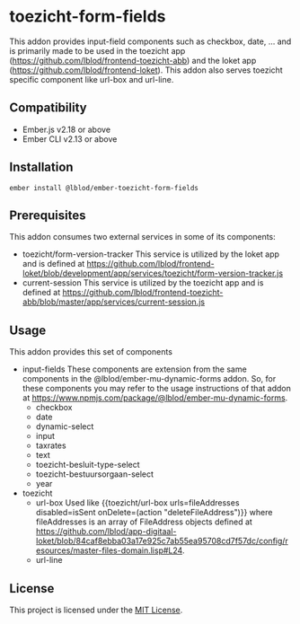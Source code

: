 toezicht-form-fields
==============================================================================

This addon provides input-field components such as checkbox, date, ... and is primarily made to be used in the toezicht app (https://github.com/lblod/frontend-toezicht-abb) and the loket app (https://github.com/lblod/frontend-loket). This addon also serves toezicht specific component like url-box and url-line.


Compatibility
------------------------------------------------------------------------------

* Ember.js v2.18 or above
* Ember CLI v2.13 or above


Installation
------------------------------------------------------------------------------

```
ember install @lblod/ember-toezicht-form-fields
```

Prerequisites
------------------------------------------------------------------------------
This addon consumes two external services in some of its components:
- toezicht/form-version-tracker
  This service is utilized by the loket app and is defined at https://github.com/lblod/frontend-loket/blob/development/app/services/toezicht/form-version-tracker.js
- current-session
  This service is utilized by the toezicht app and is defined at https://github.com/lblod/frontend-toezicht-abb/blob/master/app/services/current-session.js

Usage
------------------------------------------------------------------------------

This addon provides this set of components
- input-fields
  These components are extension from the same components in the @lblod/ember-mu-dynamic-forms addon. So, for these components you may refer to the usage instructions of that addon at https://www.npmjs.com/package/@lblod/ember-mu-dynamic-forms.
  - checkbox
  - date
  - dynamic-select
  - input
  - taxrates
  - text
  - toezicht-besluit-type-select
  - toezicht-bestuursorgaan-select
  - year
- toezicht
  - url-box
    Used like {{toezicht/url-box urls=fileAddresses disabled=isSent onDelete=(action "deleteFileAddress")}} where fileAddresses is an array of FileAddress objects defined at https://github.com/lblod/app-digitaal-loket/blob/84caf8ebba03a17e925c7ab55ea95708cd7f57dc/config/resources/master-files-domain.lisp#L24.
  - url-line


License
------------------------------------------------------------------------------

This project is licensed under the [MIT License](LICENSE.md).
